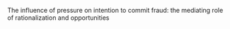 The influence of pressure on intention to commit fraud: the mediating role of rationalization and opportunities
